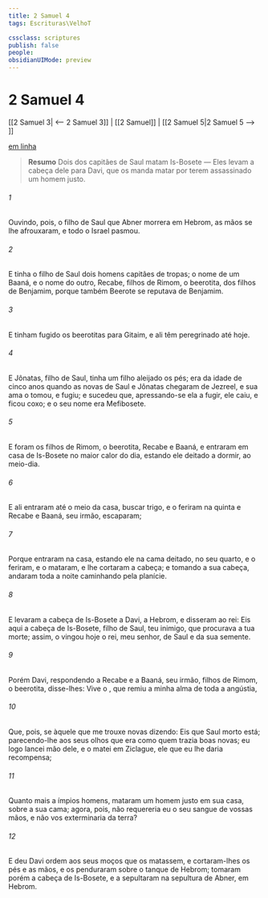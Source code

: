 ```yaml
---
title: 2 Samuel 4
tags: Escrituras\VelhoT

cssclass: scriptures
publish: false
people:
obsidianUIMode: preview
---
```


# 2 Samuel 4
[[2 Samuel 3| <-- 2 Samuel 3]] | [[2 Samuel]] | [[2 Samuel 5|2 Samuel 5 --> ]]

[em linha](https://churchofjesuschrist.org/study/scriptures/ot/2-sam/4?lang=por)

> __Resumo__
Dois dos capitães de Saul matam Is-Bosete — Eles levam a cabeça dele para Davi, que os manda matar por terem assassinado um homem justo.

###### 1 
Ouvindo, pois, o filho de Saul que Abner morrera em Hebrom, as mãos se lhe afrouxaram, e todo o Israel pasmou.

###### 2 
E tinha o filho de Saul dois homens capitães de tropas;  o nome de um Baaná, e o nome do outro, Recabe, filhos de Rimom, o beerotita, dos filhos de Benjamim, porque também Beerote se reputava de Benjamim.

###### 3 
E tinham fugido os beerotitas para Gitaim, e ali têm peregrinado até  hoje.

###### 4 
E Jônatas, filho de Saul, tinha um filho aleijado  os pés; era da idade de cinco anos quando as novas de Saul e Jônatas chegaram de Jezreel, e sua ama o tomou, e fugiu; e sucedeu que, apressando-se ela a fugir, ele caiu, e ficou coxo; e o seu nome era Mefibosete.

###### 5 
E foram os filhos de Rimom, o beerotita, Recabe e Baaná, e entraram em casa de Is-Bosete no maior calor do dia, estando ele deitado a dormir, ao meio-dia.

###### 6 
E ali entraram até o meio da casa,  buscar trigo, e o feriram na quinta  e Recabe e Baaná, seu irmão, escaparam;

###### 7 
Porque entraram na  casa, estando ele na cama deitado, no seu quarto, e o feriram, e o mataram, e lhe cortaram a cabeça; e tomando a sua cabeça, andaram toda a noite caminhando pela planície.

###### 8 
E levaram a cabeça de Is-Bosete a Davi, a Hebrom, e disseram ao rei: Eis aqui a cabeça de Is-Bosete, filho de Saul, teu inimigo, que procurava a tua morte; assim, o  vingou hoje o rei, meu senhor, de Saul e da sua semente.

###### 9 
Porém Davi, respondendo a Recabe e a Baaná, seu irmão, filhos de Rimom, o beerotita, disse-lhes: Vive o , que remiu a minha alma de toda a angústia,

###### 10 
Que, pois, se àquele que me trouxe novas dizendo: Eis que Saul morto está; parecendo-lhe  aos seus olhos que era como quem trazia boas novas; eu logo lancei mão dele, e o matei em Ziclague,  ele que eu  lhe daria recompensa;

###### 11 
Quanto mais a ímpios homens,  mataram um homem justo em sua casa, sobre a sua cama; agora, pois, não requereria eu o seu sangue de vossas mãos, e não vos exterminaria da terra?

###### 12 
E deu Davi ordem aos seus moços que os matassem, e cortaram-lhes os pés e as mãos, e os penduraram sobre o tanque de Hebrom; tomaram porém a cabeça de Is-Bosete, e a sepultaram na sepultura de Abner, em Hebrom.

